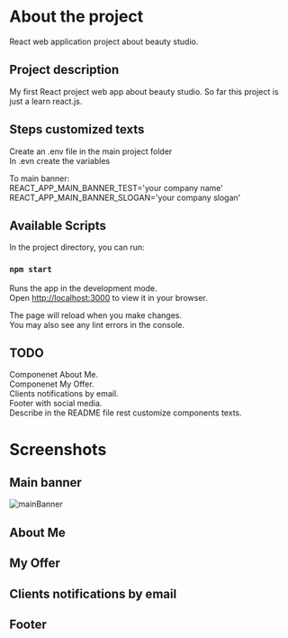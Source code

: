 # About the project

React web application project about beauty studio.

## Project description 

My first React project web app about beauty studio. So far this project is just a learn react.js.

## Steps customized texts

Create an .env file in the main project folder \
In .evn create the variables

To main banner: \
REACT_APP_MAIN_BANNER_TEST='your company name' \
REACT_APP_MAIN_BANNER_SLOGAN='your company slogan' 

## Available Scripts

In the project directory, you can run:

### `npm start`

Runs the app in the development mode.\
Open [http://localhost:3000](http://localhost:3000) to view it in your browser.

The page will reload when you make changes.\
You may also see any lint errors in the console.

## TODO

Componenet About Me. \
Componenet My Offer. \
Clients notifications by email. \
Footer with social media. \
Describe in the README file rest customize components texts.

# Screenshots

## Main banner
![mainBanner](https://user-images.githubusercontent.com/94242778/174099325-4773c9e7-1742-462d-ba59-17cae7fc5c09.PNG)

## About Me
## My Offer
## Clients notifications by email
## Footer
